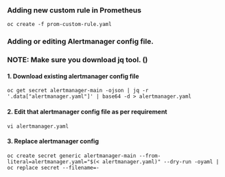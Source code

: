### Adding new custom rule in Prometheus

```
oc create -f prom-custom-rule.yaml
```

### Adding or editing Alertmanager config file.
### NOTE: Make sure you download jq tool. ()

#### 1. Download existing alertmanager config file

```
oc get secret alertmanager-main -ojson | jq -r '.data["alertmanager.yaml"]' | base64 -d > alertmanager.yaml
```

#### 2. Edit that alertmanager config file as per requirement

```
vi alertmanager.yaml
```

#### 3. Replace alertmanager config

```
oc create secret generic alertmanager-main --from-literal=alertmanager.yaml="$(< alertmanager.yaml)" --dry-run -oyaml | oc replace secret --filename=-
```

